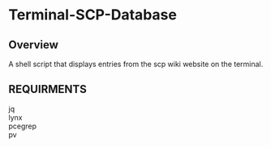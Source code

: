 # Terminal-SCP-Database
## Overview
A shell script that displays entries from the scp wiki website on the terminal. 

## REQUIRMENTS
jq
<br>
lynx
<br>
pcegrep
<br>
pv

